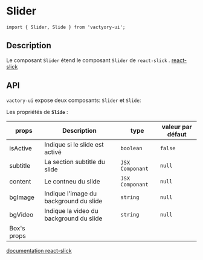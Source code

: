 # Slider
```
import { Slider, Slide } from 'vactyory-ui';
```
## Description 
Le composant `Slider` étend le composant `Slider` de `react-slick` . [react-slick](https://react-slick.neostack.com)

## API
`vactory-ui` expose deux composants: `Slider` et `Slide`:

Les propriétés de **`Slide`** :

| props         | Description   | type   | valeur par défaut   |
|---------------|---------------|---------------|---------------|
| isActive         | Indique si le slide est activé  | `boolean`   | `false`   |
| subtitle         | La section subtitle du slide | `JSX Componant`   | `null`   |
| content         | Le contneu du slide | `JSX Componant`   | `null`   |
| bgImage         | Indique l'image du background du slide | `string`  |  `null` |
| bgVideo      | Indique la video du background du slide | `string`  |  `null` |
| Box's props         |    |    |    |


[documentation react-slick](https://react-slick.neostack.com/docs/api)

